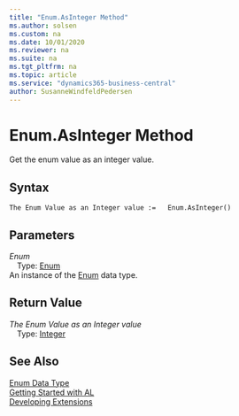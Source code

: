 ```yaml
---
title: "Enum.AsInteger Method"
ms.author: solsen
ms.custom: na
ms.date: 10/01/2020
ms.reviewer: na
ms.suite: na
ms.tgt_pltfrm: na
ms.topic: article
ms.service: "dynamics365-business-central"
author: SusanneWindfeldPedersen
---
```

[//]: # (START>DO_NOT_EDIT)
[//]: # (IMPORTANT:Do not edit any of the content between here and the END>DO_NOT_EDIT.)
[//]: # (Any modifications should be made in the .xml files in the ModernDev repo.)
# Enum.AsInteger Method
Get the enum value as an integer value.


## Syntax
```
The Enum Value as an Integer value :=   Enum.AsInteger()
```

## Parameters
*Enum*  
&emsp;Type: [Enum](enum-data-type.md)  
An instance of the [Enum](enum-data-type.md) data type.  

## Return Value
*The Enum Value as an Integer value*  
&emsp;Type: [Integer](../integer/integer-data-type.md)  
  


[//]: # (IMPORTANT: END>DO_NOT_EDIT)
## See Also
[Enum Data Type](enum-data-type.md)  
[Getting Started with AL](../../devenv-get-started.md)  
[Developing Extensions](../../devenv-dev-overview.md)